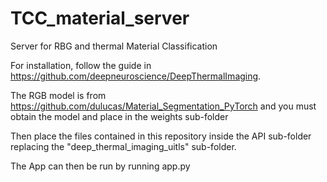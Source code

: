 # TCC_material_server
Server for RBG and thermal Material Classification

For installation, follow the guide in https://github.com/deepneuroscience/DeepThermalImaging.

The RGB model is from https://github.com/dulucas/Material_Segmentation_PyTorch and you must obtain the model and place in the weights sub-folder

Then place the files contained in this repository inside the API sub-folder replacing the "deep_thermal_imaging_uitls" sub-folder.

The App can then be run by running app.py
